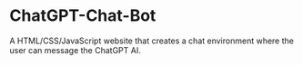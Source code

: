 # ChatGPT-Chat-Bot
A HTML/CSS/JavaScript website that creates a chat environment where the user can message the ChatGPT AI.
